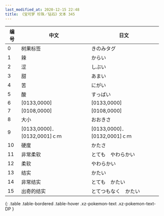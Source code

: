 ```yaml
---
last_modified_at: 2020-12-15 22:48
title: 《宝可梦 珍珠／钻石》文本 345
---
```

| 编号 | 中文 | 日文 |
| ---- | ---- | ---- |
| 0 | 树果标签 | きのみタグ |
| 1 | 辣 | からい |
| 2 | 涩 | しぶい |
| 3 | 甜 | あまい |
| 4 | 苦 | にがい |
| 5 | 酸 | すっぱい |
| 6 | [0133,0000] | [0133,0000] |
| 7 | [0108,0000] | [0108,0000] |
| 8 | 大小 | おおきさ |
| 9 | [0133,0000]．[0132,0001]ｃｍ | [0133,0000]．[0132,0001]ｃｍ |
| 10 | 硬度 | かたさ |
| 11 | 非常柔软 | とても　やわらかい |
| 12 | 柔软 | やわらかい |
| 13 | 结实 | かたい |
| 14 | 非常结实 | とても　かたい |
| 15 | 出奇的结实 | とてつもなく　かたい |
{: .table .table-bordered .table-hover .xz-pokemon-text .xz-pokemon-text-DP }